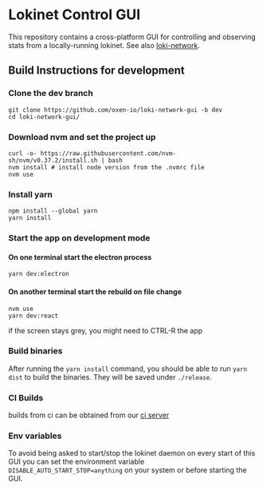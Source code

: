 # Lokinet Control GUI

This repository contains a cross-platform GUI for controlling and observing stats from a locally-running lokinet. See also [loki-network](https://github.com/oxen-io/loki-network).

## Build Instructions for development

### Clone the dev branch

    git clone https://github.com/oxen-io/loki-network-gui -b dev
    cd loki-network-gui/

### Download nvm and set the project up

    curl -o- https://raw.githubusercontent.com/nvm-sh/nvm/v0.37.2/install.sh | bash
    nvm install # install node version from the .nvmrc file
    nvm use

### Install yarn

    npm install --global yarn
    yarn install

### Start the app on development mode

#### On one terminal start the electron process

    yarn dev:electron

#### On another terminal start the rebuild on file change

    nvm use
    yarn dev:react

if the screen stays grey, you might need to CTRL-R the app

### Build binaries

After running the `yarn install` command, you should be able to run `yarn dist` to build the binaries.
They will be saved under `./release`.

### CI Builds

builds from ci can be obtained from our [ci server](https://oxen.rocks)

### Env variables

To avoid being asked to start/stop the lokinet daemon on every start of this GUI you can set the environment variable
`DISABLE_AUTO_START_STOP=anything` on your system or before starting the GUI.
